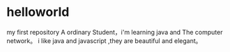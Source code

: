 # helloworld
my first repository
A ordinary Student，i'm learning java and The computer network。 
i like java and javascript ,they are beautiful and elegant。
